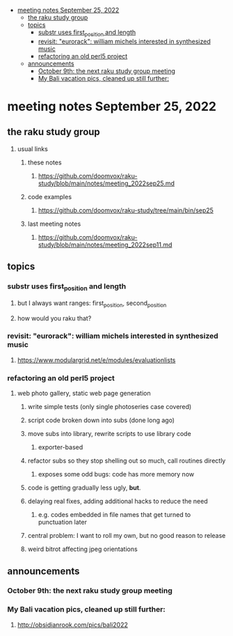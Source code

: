 - [meeting notes September 25, 2022](#org7e1b7c9)
  - [the raku study group](#org1edaed2)
  - [topics](#orgd01e6b3)
    - [substr uses first<sub>position</sub> and length](#orge215da7)
    - [revisit: "eurorack": william michels interested in synthesized music](#orgd7fb7b1)
    - [refactoring an old perl5 project](#orgcb2a227)
  - [announcements](#org2412f92)
    - [October 9th: the next raku study group meeting](#org25bb3b9)
    - [My Bali vacation pics, cleaned up still further:](#org2c4bd8f)


<a id="org7e1b7c9"></a>

# meeting notes September 25, 2022


<a id="org1edaed2"></a>

## the raku study group

1.  usual links

    1.  these notes
    
        1.  <https://github.com/doomvox/raku-study/blob/main/notes/meeting_2022sep25.md>
    
    2.  code examples
    
        1.  <https://github.com/doomvox/raku-study/tree/main/bin/sep25>
    
    3.  last meeting notes
    
        1.  <https://github.com/doomvox/raku-study/blob/main/notes/meeting_2022sep11.md>


<a id="orgd01e6b3"></a>

## topics


<a id="orge215da7"></a>

### substr uses first<sub>position</sub> and length

1.  but I always want ranges: first<sub>position</sub>, second<sub>position</sub>

2.  how would you raku that?


<a id="orgd7fb7b1"></a>

### revisit: "eurorack": william michels interested in synthesized music

1.  <https://www.modulargrid.net/e/modules/evaluationlists>


<a id="orgcb2a227"></a>

### refactoring an old perl5 project

1.  web photo gallery, static web page generation

    1.  write simple tests (only single photoseries case covered)
    
    2.  script code broken down into subs (done long ago)
    
    3.  move subs into library, rewrite scripts to use library code
    
        1.  exporter-based
    
    4.  refactor subs so they stop shelling out so much, call routines directly
    
        1.  exposes some odd bugs: code has more memory now
    
    5.  code is getting gradually less ugly, **but**.
    
    6.  delaying real fixes, adding additional hacks to reduce the need
    
        1.  e.g. codes embedded in file names that get turned to punctuation later
    
    7.  central problem: I want to roll my own, but no good reason to release
    
    8.  weird bitrot affecting jpeg orientations


<a id="org2412f92"></a>

## announcements


<a id="org25bb3b9"></a>

### October 9th: the next raku study group meeting


<a id="org2c4bd8f"></a>

### My Bali vacation pics, cleaned up still further:

1.  <http://obsidianrook.com/pics/bali2022>
